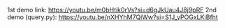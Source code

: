 1st demo link: https://youtu.be/m0bHtik0rVs?si=d6gJkUau4J8j9pRF
2nd demo (query.py): https://youtu.be/nXHYhM7QiWw?si=S1J_yPOGxLKiBfht

